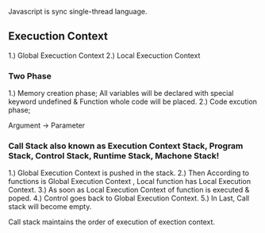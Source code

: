 Javascript is sync single-thread language. 

## Execuction Context
1.) Global Execuction Context 
2.) Local Execuction Context

### Two Phase
1.) Memory creation phase; All variables will be declared with special keyword undefined & Function whole code will be placed.
2.) Code excution phase; 

Argument -> Parameter 

### Call Stack also known as  Execution Context Stack, Program Stack, Control Stack, Runtime Stack, Machone Stack!
1.) Global Execution Context is pushed in the stack.
2.) Then According to functions is  Global Execution Context , Local function has Local Execution Context.
3.) As soon as Local Execution Context of function is executed & poped.
4.) Control goes back to Global Execution Context.
5.) In Last, Call stack will become empty.

Call stack maintains the order of execution of exection context.
